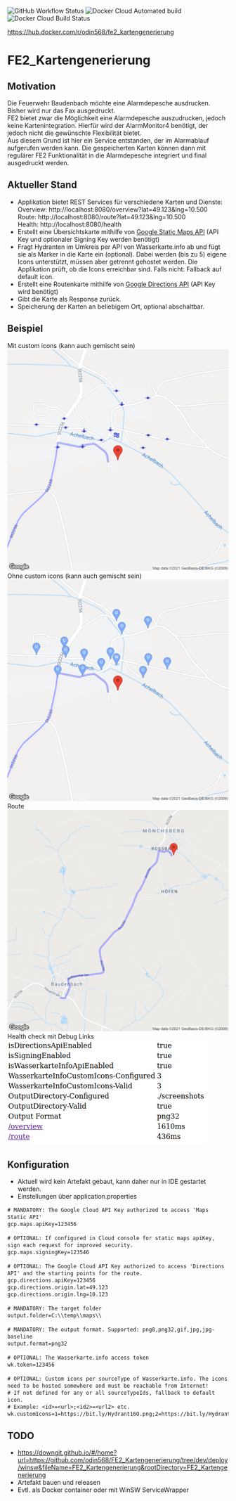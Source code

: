 ![GitHub Workflow Status](https://img.shields.io/github/workflow/status/odin568/FE2_Kartengenerierung/Java%20CI%20with%20Gradle) ![Docker Cloud Automated build](https://img.shields.io/docker/cloud/automated/odin568/fe2_kartengenerierung?style=plastic) ![Docker Cloud Build Status](https://img.shields.io/docker/cloud/build/odin568/fe2_kartengenerierung)

https://hub.docker.com/r/odin568/fe2_kartengenerierung

# FE2_Kartengenerierung
## Motivation
Die Feuerwehr Baudenbach möchte eine Alarmdepesche ausdrucken. Bisher wird nur das Fax ausgedruckt.  
FE2 bietet zwar die Möglichkeit eine Alarmdepesche auszudrucken, jedoch keine Kartenintegration. Hierfür wird der AlarmMonitor4 benötigt, der jedoch nicht die gewünschte Flexibilität bietet.  
Aus diesem Grund ist hier ein Service entstanden, der im Alarmablauf aufgerufen werden kann. Die gespeicherten Karten können dann mit regulärer FE2 Funktionalität in die Alarmdepesche integriert und final ausgedruckt werden.
## Aktueller Stand
* Applikation bietet REST Services für verschiedene Karten und Dienste:  
  Overview: http://localhost:8080/overview?lat=49.123&lng=10.500  
  Route: http://localhost:8080/route?lat=49.123&lng=10.500  
  Health: http://localhost:8080/health
* Erstellt eine Übersichtskarte mithilfe von [Google Static Maps API](https://developers.google.com/maps/documentation/maps-static/overview) 
  (API Key und optionaler Signing Key werden benötigt)
* Fragt Hydranten im Umkreis per API von Wasserkarte.info ab und fügt sie als Marker in die Karte ein (optional). 
  Dabei werden (bis zu 5) eigene Icons unterstützt, müssen aber getrennt gehostet werden. 
  Die Applikation prüft, ob die Icons erreichbar sind. Falls nicht: Fallback auf default icon.
* Erstellt eine Routenkarte mithilfe von [Google Directions API](https://developers.google.com/maps/documentation/directions/overview)
  (API Key wird benötigt)
* Gibt die Karte als Response zurück.  
* Speicherung der Karten an beliebigem Ort, optional abschaltbar.
## Beispiel
Mit custom icons (kann auch gemischt sein)  
![Alt text](screenshots/readme/overview.png?raw=true "Generated overview with custom icons")
Ohne custom icons (kann auch gemischt sein)  
![Alt text](screenshots/readme/overview_noicons.png?raw=true "Generated overview without custom icons")
Route  
![Alt text](screenshots/readme/route.png?raw=true "Generated route")
Health check mit Debug Links  
![Alt text](screenshots/readme/health.png?raw=true "Health check")
## Konfiguration
* Aktuell wird kein Artefakt gebaut, kann daher nur in IDE gestartet werden.
* Einstellungen über application.properties
```
# MANDATORY: The Google Cloud API Key authorized to access 'Maps Static API'
gcp.maps.apiKey=123456
  
# OPTIONAL: If configured in Cloud console for static maps apiKey, sign each request for improved security.
gcp.maps.signingKey=123546
  
# OPTIONAL: The Google Cloud API Key authorized to access 'Directions API' and the starting points for the route.
gcp.directions.apiKey=123456
gcp.directions.origin.lat=49.123
gcp.directions.origin.lng=10.123
  
# MANDATORY: The target folder
output.folder=C:\\temp\\maps\\
  
# MANDATORY: The output format. Supported: png8,png32,gif,jpg,jpg-baseline
output.format=png32
  
# OPTIONAL: The Wasserkarte.info access token
wk.token=123456
  
# OPTIONAL: Custom icons per sourceType of Wasserkarte.info. The icons need to be hosted somewhere and must be reachable from Internet!
# If not defined for any or all sourceTypeIds, fallback to default icon.
# Example: <id>=<url>;<id2>=<url2> etc.
wk.customIcons=1=https://bit.ly/Hydrant16O.png;2=https://bit.ly/Hydrant16U.png;3=https://bit.ly/Hydrant16W.png
```
## TODO
* https://downgit.github.io/#/home?url=https://github.com/odin568/FE2_Kartengenerierung/tree/dev/deploy/winsw&fileName=FE2_Kartengenerierung&rootDirectory=FE2_Kartengenerierung
* Artefakt bauen und releasen
* Evtl. als Docker container oder mit WinSW ServiceWrapper
